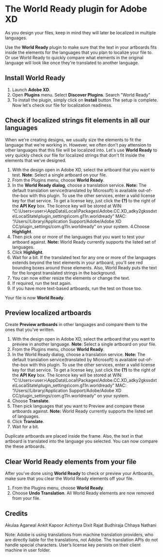# The World Ready plugin for Adobe XD
As you design your files, keep in mind they will later be localized in multiple languages.

Use the **World Ready** plugin to make sure that the text in your artboards fits inside the elements for the languages that you plan to localize your file to. Or use World Ready to quickly compare what elements in the original language will look like once they're translated to another language.

## Install World Ready
1. Launch **Adobe XD**.
2. Open **Plugins** menu. Select **Discover Plugins**. Search "World Ready"
3. To install the plugin, simply click on **Install** button
The setup is complete. Now let's check our file for localization readiness.

## Check if localized strings fit elements in all our languages
When we're creating designs, we usually size the elements to fit the language that we're working in. However, we often don't pay attension to other languages that this file will be localized into.
Let's use **World Ready** to very quickly check our file for localized strings that don't fit inside the elements that we've designed.
1.	With the design open in Adobe XD, select the artboard that you want to test.
**Note**: Select a single artboard on your file.
2.	From the Plugins menu, choose **World Ready**.
3.	In the **World Ready dialog**, choose a translation service.
**Note:** The default translation service(translated by Microsoft) is available out-of-the-box with this plugin. To use the other services, enter a valid license key for that service. To get a license key, just click the **(?)** to the right of the **API Key** box. The licence key will be stored at WIN: “C:\Users\<user>\AppData\Local\Packages\Adobe.CC.XD_adky2gkssdxte\LocalState\plugin_settings\com.g11n.worldready”
MAC: “/Users/<user>/Library/Application Support/Adobe/Adobe XD CC/plugin_settings/com.g11n.worldready” on your system.
4.Choose **Highlight**.
5.	Then pick one or more of the languages that you want to test your artboard against.
**Note:** World Ready currently supports the listed set of languages.
6. Click **Highlight**.
7. Wait for a bit.
If the translated text for any one or more of the languages extends beyond the text elements in your artboard, you'll see red bounding boxes around those elements. Also, World Ready puts the text for the longest translated strings in the background.
8. You can now either resize the elements or change the text.
9. If required, run the test again.
10. If you have more text-based artboards, run the test on those too.

Your file is now **World Ready**.

## Preview localized artboards
Create **Preview artboards** in other languages and compare them to the ones that you've written.
1.	With the design open in Adobe XD, select the artboard that you want to preview in another language.
**Note**: Select a single artboard on your file.
2.	From the Plugins menu, choose **World Ready**.
3.	In the World Ready dialog, choose a translation service.
**Note:** The default translation service(translated by Microsoft) is available out-of-the-box with this plugin. To use the other services, enter a valid license key for that service. To get a license key, just click the **(?)** to the right of the **API Key** box. The licence key will be stored at WIN: “C:\Users\<user>\AppData\Local\Packages\Adobe.CC.XD_adky2gkssdxte\LocalState\plugin_settings\com.g11n.worldready”
MAC: “/Users/<user>/Library/Application Support/Adobe/Adobe XD CC/plugin_settings/com.g11n.worldready” on your system.
4.	Choose **Translate**.
5.	Then pick languages that you want to Preview and compare these artboards against.
**Note:** World Ready currently supports the listed set of languages.
6. Click **Translate**.
7. Wait for a bit.

Duplicate artboards are placed inside the frame. Also, the text in that artboard is translated into the language you selected.
You can now compare the these artboards.

## Clear World Ready elements from your file
After you've done using **World Ready** to check or preview your Artboards, make sure that you clear the World Ready elements off your file.
1. From the Plugins menu, choose **World Ready**.
2. Choose **Undo Translation**.
All World Ready elements are now removed from your file.

## Credits ##
Akulaa Agarwal
Ankit Kapoor
Achintya Dixit
Rajat Budhiraja
Chhaya Nathani

Note: Adobe is using translations from machine translation providers, who are directly liable for the translations, not Adobe. The translation APIs do not handle special characters. User’s license key persists on their client machine in user folder.
